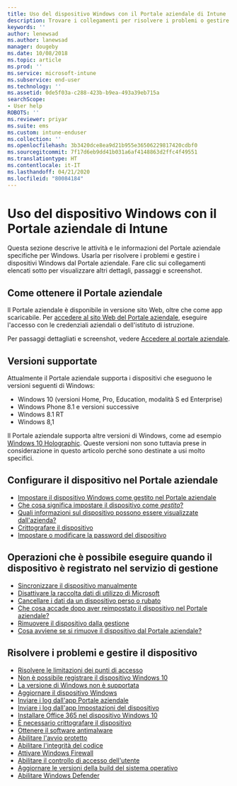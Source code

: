 ```yaml
---
title: Uso del dispositivo Windows con il Portale aziendale di Intune | Microsoft Docs
description: Trovare i collegamenti per risolvere i problemi o gestire i dispositivi Windows dal Portale aziendale
keywords: ''
author: lenewsad
ms.author: lanewsad
manager: dougeby
ms.date: 10/08/2018
ms.topic: article
ms.prod: ''
ms.service: microsoft-intune
ms.subservice: end-user
ms.technology: ''
ms.assetid: 0de5f03a-c288-423b-b9ea-493a39eb715a
searchScope:
- User help
ROBOTS: ''
ms.reviewer: priyar
ms.suite: ems
ms.custom: intune-enduser
ms.collection: ''
ms.openlocfilehash: 3b3420dce8ea9d21b955e36506229817420cdbf0
ms.sourcegitcommit: 7f17d6eb9dd41b031a6af4148863d2ffc4f49551
ms.translationtype: HT
ms.contentlocale: it-IT
ms.lasthandoff: 04/21/2020
ms.locfileid: "80084184"
---
```

# <a name="using-your-windows-device-with-intune-company-portal"></a>Uso del dispositivo Windows con il Portale aziendale di Intune

Questa sezione descrive le attività e le informazioni del Portale aziendale specifiche per Windows. Usarla per risolvere i problemi e gestire i dispositivi Windows dal Portale aziendale. Fare clic sui collegamenti elencati sotto per visualizzare altri dettagli, passaggi e screenshot.  

## <a name="how-to-get-company-portal"></a>Come ottenere il Portale aziendale
Il Portale aziendale è disponibile in versione sito Web, oltre che come app scaricabile. Per [accedere al sito Web del Portale aziendale](https://go.microsoft.com/fwlink/?linkid=2010980), eseguire l'accesso con le credenziali aziendali o dell'istituto di istruzione.  

Per passaggi dettagliati e screenshot, vedere [Accedere al portale aziendale](https://docs.microsoft.com/mem/intune/user-help/sign-in-to-the-company-portal).

## <a name="supported-versions"></a>Versioni supportate

Attualmente il Portale aziendale supporta i dispositivi che eseguono le versioni seguenti di Windows:

* Windows 10 (versioni Home, Pro, Education, modalità S ed Enterprise)
* Windows Phone 8.1 e versioni successive
* Windows 8.1 RT
* Windows 8,1

Il Portale aziendale supporta altre versioni di Windows, come ad esempio [Windows 10 Holographic](https://www.microsoft.com/hololens). Queste versioni non sono tuttavia prese in considerazione in questo articolo perché sono destinate a usi molto specifici.

## <a name="set-up-your-device-in-the-company-portal"></a>Configurare il dispositivo nel Portale aziendale
- [Impostare il dispositivo Windows come gestito nel Portale aziendale](windows-enrollment-company-portal.md)  
- [Che cosa significa impostare il dispositivo come *gestito*?](what-happens-if-you-install-the-company-portal-app-and-enroll-your-device-in-intune-windows.md)
- [Quali informazioni sul dispositivo possono essere visualizzate dall'azienda?](what-info-can-your-company-see-when-you-enroll-your-device-in-intune.md)
- [Crittografare il dispositivo](encrypt-your-device-windows.md)
- [Impostare o modificare la password del dispositivo](set-or-change-your-password-windows.md)

## <a name="things-you-can-do-after-your-device-is-enrolled-in-management"></a>Operazioni che è possibile eseguire quando il dispositivo è registrato nel servizio di gestione
- [Sincronizzare il dispositivo manualmente](sync-your-device-manually-windows.md)
- [Disattivare la raccolta dati di utilizzo di Microsoft](turn-off-microsoft-usage-data-collection-windows.md)
- [Cancellare i dati da un dispositivo perso o rubato](reset-erase-your-device-cpwebsite.md)
- [Che cosa accade dopo aver reimpostato il dispositivo nel Portale aziendale?](what-happens-if-you-reset-your-device-using-the-company-portal-windows.md)
- [Rimuovere il dispositivo dalla gestione](unenroll-your-device-from-intune-windows.md)
- [Cosa avviene se si rimuove il dispositivo dal Portale aziendale?](what-happens-if-you-unenroll-your-device-from-intune-windows.md)

## <a name="troubleshoot-and-maintain-your-device"></a>Risolvere i problemi e gestire il dispositivo
* [Risolvere le limitazioni dei punti di accesso](resolve-access-point-restrictions.md)
* [Non è possibile registrare il dispositivo Windows 10](troubleshoot-your-windows-10-device-windows.md)
* [La versione di Windows non è supportata](your-windows-version-isnt-yet-supported.md)
* [Aggiornare il dispositivo Windows](you-need-to-update-your-windows-device.md)
* [Inviare i log dall'app Portale aziendale](send-logs-to-your-it-admin-cp-windows.md)
* [Inviare i log dall'app Impostazioni del dispositivo](send-logs-to-your-it-admin-settings-windows.md)
* [Installare Office 365 nel dispositivo Windows 10](install-office-windows.md)
* [È necessario crittografare il dispositivo](you-need-to-enable-windows-encryption.md)
* [Ottenere il software antimalware](your-device-needs-antimalware-software.md)
* [Abilitare l'avvio protetto](you-need-to-enable-secure-boot-windows.md)
* [Abilitare l'integrità del codice](you-need-to-enable-code-integrity.md)
* [Attivare Windows Firewall](you-need-to-enable-defender-firewall-windows.md)
* [Abilitare il controllo di accesso dell'utente](you-need-to-enable-uac-windows.md)
* [Aggiornare le versioni della build del sistema operativo](you-need-to-update-os-build-version-windows.md)
* [Abilitare Windows Defender](turn-on-defender-windows.md)
